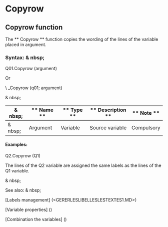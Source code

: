 # Copyrow

## Copyrow function

The ** Copyrow ** function copies the wording of the lines of the variable placed in argument.

### Syntax: & nbsp;

Q01.Copyrow (argument)

Or

\ _Copyrow (q01; argument)

& nbsp;

|& nbsp;|** Name ** |** Type ** |** Description ** |** Note ** |
|--- |--- |--- |--- |--- |
|& nbsp;|Argument |Variable |Source variable |Compulsory |


#### Examples:

Q2.Copyrow (Q1)

The lines of the Q2 variable are assigned the same labels as the lines of the Q1 variable.

& nbsp;

See also: & nbsp;

[Labels management] (<GERERLESLIBELLESLESTEXTES1.MD>)

[Variable properties] (<modify the Proprities ofVariable.md>)

[Combination the variables] (<combination thevariables1.md>)